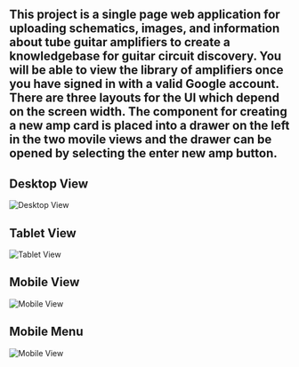 
## This project is a single page web application for uploading schematics, images, and information about tube guitar amplifiers to create a knowledgebase for guitar circuit discovery. You will be able to view the library of amplifiers once you have signed in with a valid Google account. There are three layouts for the UI which depend on the screen width. The component for creating a new amp card is placed into a drawer on the left in the two movile views and the drawer can be opened by selecting the enter new amp button.
    

## Desktop View

![Desktop View](https://i.imgur.com/nrRmxK1.png)

## Tablet View

![Tablet View](https://i.imgur.com/g7Qm8rz.png)

## Mobile View

![Mobile View](https://i.imgur.com/5szWw4K.png)

## Mobile Menu

![Mobile View](https://i.imgur.com/dL0PejN.png)



